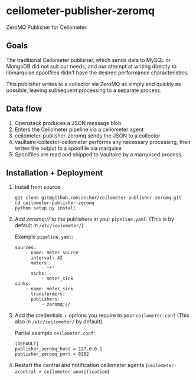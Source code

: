 ceilometer-publisher-zeromq
=============================

ZeroMQ Publisher for Ceilometer.


Goals
-----

The traditional Ceilometer publisher, which sends data to MySQL or MongoDB did
not suit our needs, and our attempt at writing directly to libmarquise
spoolfiles didn't have the desired performance characteristics.

This publisher writes to a collector via ZeroMQ as simply and quickly as possible,
leaving subsequent processing to a separate process.


Data flow
---------

1. Openstack produces a JSON message blob
2. Enters the Ceilometer pipeline via a ceilometer agent
3. ceilometer-publisher-zeromq sends the JSON to a collector
4. vaultaire-collector-ceilometer performs any necessary processing,
   then writes the output to a spoolfile via marquise
5. Spoolfiles are read and shipped to Vaultaire by a marquised process.


Installation + Deployment
-------------------------

1. Install from source.
    ```
    git clone git@github.com:anchor/ceilometer-publisher-zeromq.git
    cd ceilometer-publisher-zeromq
    python setup.py install
    ```

2. Add *zeromq://* to the publishers in your `pipeline.yaml`.
   (This is by default in `/etc/ceilometer/`)

   Example `pipeline.yaml`:

    ```
    sources:
        - name: meter_source
          interval: 42
          meters:
              - "*"
          sinks:
              - meter_sink
    sinks:
        - name: meter_sink
          transformers:
          publishers:
              - zeromq://
    ```

3. Add the credentials + options you require to your `ceilometer.conf`
   (This also in `/etc/ceilometer/` by default).

   Partial example `ceilometer.conf`:

    ```
    [DEFAULT]
    publisher_zeromq_host = 127.0.0.1
    publisher_zeromq_port = 8282
    ```

4. Restart the central and notification ceilometer agents (`ceilometer-acentral + ceilometer-anotification`)
